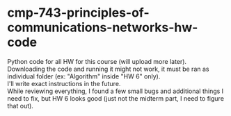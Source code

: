 # cmp-743-principles-of-communications-networks-hw-code
Python code for all HW for this course (will upload more later).  
Downloading the code and running it might not work, it must be ran as individual folder (ex: "Algorithm" inside "HW 6" only).  
I'll write exact instructions in the future.  
While reviewing everything, I found a few small bugs and additional things I need to fix, but HW 6 looks good (just not the midterm part, I need to figure that out).  
